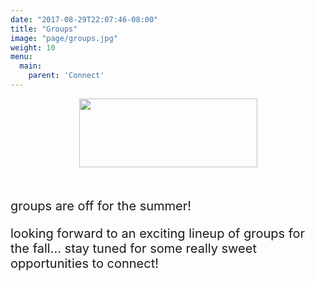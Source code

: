 ```yaml
---
date: "2017-08-29T22:07:46-08:00"
title: "Groups"
image: "page/groups.jpg"
weight: 10
menu:
  main:
    parent: 'Connect'
---
```


<div class="col-md-8 col-md-offset-2">

<div style="text-align: center; margin-bottom: 50px;">
  <a href="https://arborchurch.churchcenter.com/groups/spring-2018" target="_blank">
    <img src="/img/groups-button.png" width="285" height="110" />
  </a>
</div>

<div style="font-size: 20px;">

<p>groups are off for the summer! </p>
 
<p>looking forward to an exciting lineup of groups for the fall... stay tuned for some really sweet opportunities to connect!</p>
 

</div>
</div>
